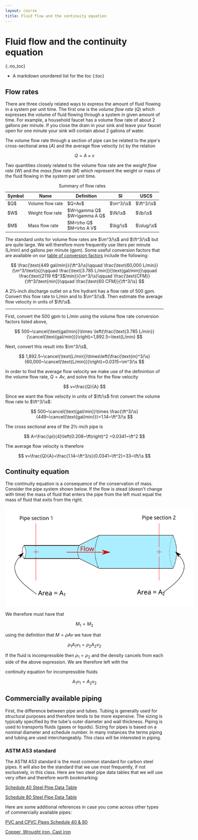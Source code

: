 ```yaml
---
layout: course
title: Fluid flow and the continuity equation
---
```


# Fluid flow and the continuity equation
{:.no_toc}

* A markdown unordered list for the toc
{:toc}

## Flow rates

There are three closely related ways to express the amount of fluid flowing in a system per unit time.  The first one is the *volume flow rate* ($Q$) which expresses the volume of fluid flowing through a system in given amount of time. For example, a household faucet has a volume flow rate of about 2 gallons per minute.  If you close the drain in your sink and leave your faucet open for one minute your sink will contain about 2 gallons of water.

The volume flow rate through a section of pipe can be related to the pipe's cross-sectional area ($A$) and the average flow velocity ($v$) by the relation

$$Q=A\times v$$

Two quantities closely related to the volume flow rate are the *weight flow rate* ($W$) and the *mass flow rate* ($M$) which represent the weight or mass of the fluid flowing in the system per unit time.


<table class="table table-striped">
<caption>
Summary of flow rates
</caption>
<thead class="thead-dark">
<tr><th> Symbol </th><th> Name </th><th>  Definition</th><th> SI  </th><th>  USCS </th></tr>
</thead>
<tbody>
<tr><td>$Q$ </td><td> Volume flow rate </td><td> $Q=Av$  </td><td>  $\m^3/\s$</td><td>$\ft^3/\s$ </td></tr>
<tr><td>$W$ </td><td> Weight flow rate </td><td>$W=\gamma Q$ <BR> $W=\gamma A Q$  </td><td>  $\N/\s$</td><td>$\lb/\s$ </td></tr>
<tr><td>$M$ </td><td> Mass flow rate </td><td>$M=\rho Q$ <BR> $M=\rho A V$  </td><td>  $\kg/\s$</td><td>$\slug/\s$ </td></tr>
</tbody>
</table>


The standard units for volume flow rates are $\m^3/\s$ and $\ft^3/\s$ but are quite large. We will therefore more frequently use liters per minute (L/min) and gallons per minute (gpm).  Some useful conversion factors that are available on our <a href="https://kdusling.github.io/teaching/Applied-Fluids/ConversionFactors.html">table of conversion factors</a> include the following:

$$
\frac{\text{449 gal/min}}{\ft^3/\s}\qquad
\frac{\text{60,000 L/min}}{\m^3/\text{s}}\qquad
\frac{\text{3.785 L/min}}{\text{gal/min}}\qquad
\frac{\text{2119 ft$^3$/min}}{\m^3/\s}\qquad
\frac{\text{CFM}}{\ft^3/\text{min}}\qquad
\frac{\text{60 CFM}}{\ft^3/\s}
$$




<div class="example">
A 2&frac12;-inch discharge outlet on a fire hydrant has a flow rate of 500 gpm.  Convert this flow rate to L/min and to $\m^3/\s$.  Then estimate the average flow velocity in units of $\ft/\s$.

<hr>

First, convert the 500 gpm to L/min using the volume flow rate conversion factors listed above,

$$
500~\cancel{\text{gal/min}}\times \left(\frac{\text{3.785 L/min}}{\cancel{\text{gal/min}}}\right)=1,892.5~\text{L/min}
$$

Next, convert this result into $\m^3/\s$,

$$
1,892.5~\cancel{\text{L/min}}\times\left(\frac{\text{m}^3/\s}{60,000~\cancel{\text{L/min}}}\right)=0.0315~\m^3/\s
$$

In order to find the average flow velocity we make use of the definintion of the volume flow rate, $Q=Av$, and solve this for the flow velocity

$$
v=\frac{Q}{A}
$$

Since we want the flow velocity in units of $\ft/\s$ first convert the volume flow rate to $\ft^3/\s$:

$$
500~\cancel{\text{gal/min}}\times \frac{\ft^3/\s}{449~\cancel{\text{gal/min}}}=1.14~\ft^3/\s
$$

The cross sectional area of the 2&frac12;-inch pipe is

$$
A=\frac{\pi}{4}\left(0.208~\ft\right)^2 =0.0341~\ft^2
$$

The average flow velocity is therefore

$$
v=\frac{Q}{A}=\frac{1.14~\ft^3/s}{0.0341~\ft^2}=33~\ft/\s
$$

</div>

## Continuity equation

The continuity equation is a consequence of the conservation of mass.  Consider the pipe system shown below.  If the flow is stead (doesn't change with time) the mass of fluid that enters the pipe from the left must equal the mass of fluid that exits from the right.  

<div class="photo" style="width: 600px;  text-align:center">
<img src="img\continuity.svg">
</div>

We therefore must have that

$$
M_1=M_2
$$

using the definition that $M=\rho A v$ we have that

$$\rho_1 A_1 v_1=\rho_2 A_2 v_2$$

If the fluid is incompressible then $\rho_1 = \rho_2$ and the density cancels from each side of the above expression.  We are therefore left with the

<div class="callout">
 continuity equation for incompressible fluids

 $$
 A_1 v_1=A_2 v_2
 $$

</div>




## Commercially available piping

First, the difference between pipe and tubes.  Tubing is generally used for structural purposes and therefore tends to be more expensive.  The sizing is typically specified by the tube's outer diameter and wall thickness.  Piping is used to transports fluids (gases or liquids).  Sizing for pipes is based on a nominal diameter and schedule number.  In many instances the terms piping and tubing are used interchangeably.  This class will be interested in piping.

### ASTM A53 standard

The ASTM A53 standard is the most common standard for carbon steel pipes.  It will also be the standard that we use most frequently, if not exclusively, in this class.  Here are two steel pipe data tables that we will use very often and therefore worth bookmarking:

<a href="https://kdusling.github.io/teaching/Applied-Fluids/SteelPipeTable.html?sch=40&mat=comSteel">Schedule 40 Steel Pipe Data Table</a>

<a href="https://kdusling.github.io/teaching/Applied-Fluids/SteelPipeTable.html?sch=80&mat=comSteel">Schedule 80 Steel Pipe Data Table</a>

Here are some additional references in case you come across other types of commercially available pipes:

<a href=" https://www.engineeringtoolbox.com/pvc-cpvc-pipes-dimensions-d_795.html">PVC and CPVC Pipes Schedule 40 & 80</a>

<a href="http://www.gizmology.net/pipe.htm">Copper, Wrought iron, Cast iron</a>
